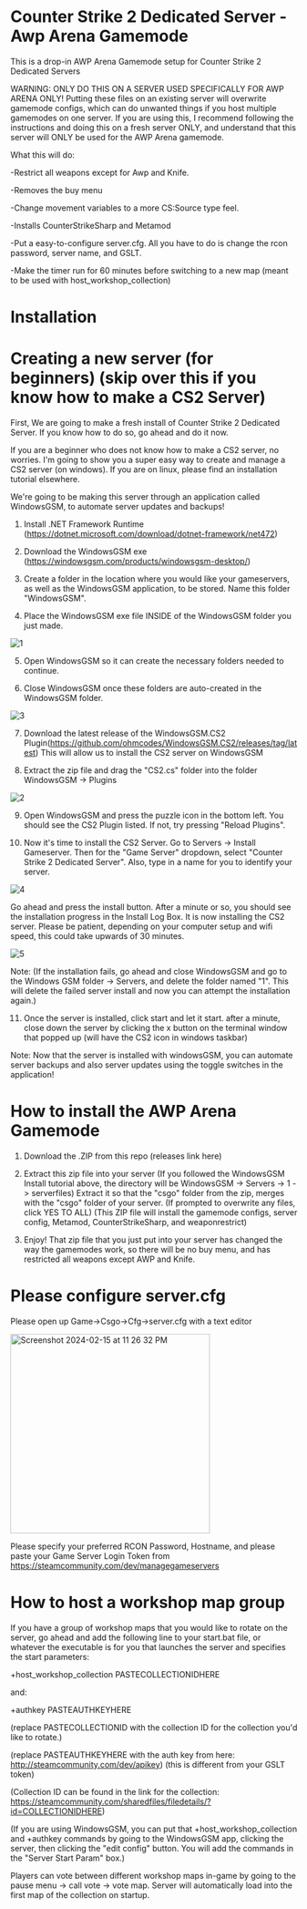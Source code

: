 # Counter Strike 2 Dedicated Server - Awp Arena Gamemode
This is a drop-in AWP Arena Gamemode setup for Counter Strike 2 Dedicated Servers

WARNING: ONLY DO THIS ON A SERVER USED SPECIFICALLY FOR AWP ARENA ONLY!
Putting these files on an existing server will overwrite gamemode configs, which can do unwanted things if you host multiple gamemodes on one server.
If you are using this, I recommend following the instructions and doing this on a fresh server ONLY, and understand that this server will ONLY be used for the AWP Arena gamemode.

What this will do:

-Restrict all weapons except for Awp and Knife.

-Removes the buy menu

-Change movement variables to a more CS:Source type feel.

-Installs CounterStrikeSharp and Metamod

-Put a easy-to-configure server.cfg. All you have to do is change the rcon password, server name, and GSLT.

-Make the timer run for 60 minutes before switching to a new map (meant to be used with host_workshop_collection)


# Installation

# Creating a new server (for beginners) (skip over this if you know how to make a CS2 Server)

First, We are going to make a fresh install of Counter Strike 2 Dedicated Server. If you know how to do so, go ahead and do it now.

If you are a beginner who does not know how to make a CS2 server, no worries. I'm going to show you a super easy way to create and manage a CS2 server (on windows). If you are on linux, please find an installation tutorial elsewhere.

We're going to be making this server through an application called WindowsGSM, to automate server updates and backups!

1. Install .NET Framework Runtime (https://dotnet.microsoft.com/download/dotnet-framework/net472)
   
2. Download the WindowsGSM exe (https://windowsgsm.com/products/windowsgsm-desktop/)
   
3. Create a folder in the location where you would like your gameservers, as well as the WindowsGSM application, to be stored. Name this folder "WindowsGSM".

4. Place the WindowsGSM exe file INSIDE of the WindowsGSM folder you just made.

![1](https://github.com/ALegitCookie/cs2-dedicatedserver-awp_arena-gamemode/assets/39338269/fd7f04e0-3c78-45a5-9fac-d5b64632fac1)

5. Open WindowsGSM so it can create the necessary folders needed to continue.
   
6. Close WindowsGSM once these folders are auto-created in the WindowsGSM folder.

![3](https://github.com/ALegitCookie/cs2-dedicatedserver-awp_arena-gamemode/assets/39338269/bbde27af-9ad2-4217-925d-00e80048acf0)


7. Download the latest release of the WindowsGSM.CS2 Plugin(https://github.com/ohmcodes/WindowsGSM.CS2/releases/tag/latest)
This will allow us to install the CS2 server on WindowsGSM

8. Extract the zip file and drag the "CS2.cs" folder into the folder WindowsGSM -> Plugins

![2](https://github.com/ALegitCookie/cs2-dedicatedserver-awp_arena-gamemode/assets/39338269/38ac9821-0213-45aa-b973-8009f53fd0ec)

9. Open WindowsGSM and press the puzzle icon in the bottom left. You should see the CS2 Plugin listed. If not, try pressing "Reload Plugins".
    
10. Now it's time to install the CS2 Server. Go to Servers -> Install Gameserver. Then for the "Game Server" dropdown, select "Counter Strike 2 Dedicated Server". Also, type in a name for you to identify your server.

![4](https://github.com/ALegitCookie/cs2-dedicatedserver-awp_arena-gamemode/assets/39338269/321eb62c-98e5-48bb-9518-5916308e1023)

Go ahead and press the install button. After a minute or so, you should see the installation progress in the Install Log Box. It is now installing the CS2 server. Please be patient, depending on your computer setup and wifi speed, this could take upwards of 30 minutes.

![5](https://github.com/ALegitCookie/cs2-dedicatedserver-awp_arena-gamemode/assets/39338269/aa918408-75b9-4465-893b-2c15caad6c35)

Note: (If the installation fails, go ahead and close WindowsGSM and go to the Windows GSM folder -> Servers, and delete the folder named "1". This will delete the failed server install and now you can attempt the installation again.)

11. Once the server is installed, click start and let it start. after a minute, close down the server by clicking the x button on the terminal window that popped up (will have the CS2 icon in windows taskbar)

Note: Now that the server is installed with windowsGSM, you can automate server backups and also server updates using the toggle switches in the application!


# How to install the AWP Arena Gamemode

1. Download the .ZIP from this repo (releases link here)

2. Extract this zip file into your server (If you followed the WindowsGSM Install tutorial above, the directory will be WindowsGSM -> Servers -> 1 -> serverfiles) Extract it so that the "csgo" folder from the zip, merges with the "csgo" folder of your server. (If prompted to overwrite any files, click YES TO ALL)
(This ZIP file will install the gamemode configs, server config, Metamod, CounterStrikeSharp, and weaponrestrict)

3. Enjoy! That zip file that you just put into your server has changed the way the gamemodes work, so there will be no buy menu, and has restricted all weapons except AWP and Knife.

# Please configure server.cfg
Please open up Game->Csgo->Cfg->server.cfg with a text editor

<img width="350" alt="Screenshot 2024-02-15 at 11 26 32 PM" src="https://github.com/ALegitCookie/cs2-dedicatedserver-awp_arena-gamemode/assets/39338269/4f761baf-b937-463d-9057-ca984f777440">

Please specify your preferred RCON Password, Hostname, and please paste your Game Server Login Token from https://steamcommunity.com/dev/managegameservers


# How to host a workshop map group

If you have a group of workshop maps that you would like to rotate on the server, go ahead and add the following line to your start.bat file, or whatever the executable is for you that launches the server and specifies the start parameters:

+host_workshop_collection PASTECOLLECTIONIDHERE

and:

+authkey PASTEAUTHKEYHERE

(replace PASTECOLLECTIONID with the collection ID for the collection you'd like to rotate.)

(replace PASTEAUTHKEYHERE with the auth key from here: http://steamcommunity.com/dev/apikey) (this is different from your GSLT token)

(Collection ID can be found in the link for the collection: https://steamcommunity.com/sharedfiles/filedetails/?id=COLLECTIONIDHERE)

(If you are using WindowsGSM, you can put that +host_workshop_collection and +authkey commands by going to the WindowsGSM app, clicking the server, then clicking the "edit config" button. You will add the commands in the "Server Start Param" box.)

Players can vote between different workshop maps in-game by going to the pause menu -> call vote -> vote map. Server will automatically load into the first map of the collection on startup.


